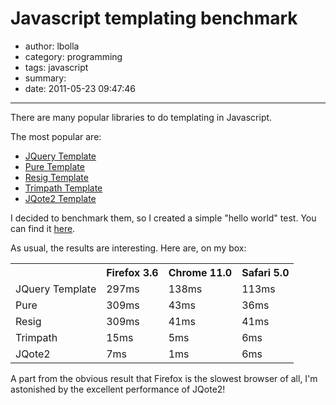# Javascript templating benchmark

- author: lbolla
- category: programming
- tags: javascript
- summary: 
- date: 2011-05-23 09:47:46

----------------

There are many popular libraries to do templating in Javascript.

The most popular are:

  * [JQuery Template][1]
  * [Pure Template][2]
  * [Resig Template][3]
  * [Trimpath Template][4]
  * [JQote2 Template][5]

I decided to benchmark them, so I created a simple "hello world" test. You can
find it [here][6].

As usual, the results are interesting. Here are, on my box:

<table>
<tr>
<th></th>
<th>Firefox 3.6</th>
<th>Chrome 11.0</th>
<th>Safari 5.0</th>
</tr>
<tr>
<td>JQuery Template</td>
<td>297ms</td>
<td>138ms</td>
<td>113ms</td>
</tr>
<tr>
<td>Pure</td>
<td>309ms</td>
<td>43ms</td>
<td>36ms</td>
</tr>
<tr>
<td>Resig</td>
<td>309ms</td>
<td>41ms</td>
<td>41ms</td>
</tr>
<tr>
<td>Trimpath</td>
<td>15ms</td>
<td>5ms</td>
<td>6ms</td>
</tr>
<tr>
<td>JQote2</td>
<td>7ms</td>
<td>1ms</td>
<td>6ms</td>
</tr>
</table>

A part from the obvious result that Firefox is the slowest browser of all, I'm
astonished by the excellent performance of JQote2!

   [1]: http://api.jquery.com/jQuery.template/
   [2]: http://www.javascriptr.com/2008/06/05/purejstemplate-a-pure-javascript-templating-engine-for-jquery/
   [3]: http://ejohn.org/blog/javascript-micro-templating/
   [4]: http://code.google.com/p/trimpath/wiki/JavaScriptTemplates
   [5]: http://aefxx.com/jquery-plugins/jqote2/
   [6]: /junk/js/tmpl.html
